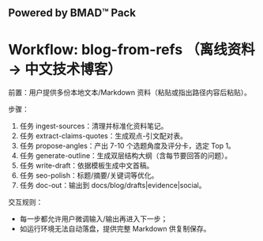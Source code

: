 ## Powered by BMAD™ Pack

# Workflow: blog-from-refs （离线资料 → 中文技术博客）

前置：用户提供多份本地文本/Markdown 资料（粘贴或指出路径内容后粘贴）。

步骤：
1) 任务 ingest-sources：清理并标准化资料笔记。
2) 任务 extract-claims-quotes：生成观点-引文配对表。
3) 任务 propose-angles：产出 7-10 个选题角度及评分卡，选定 Top 1。
4) 任务 generate-outline：生成双层结构大纲（含每节要回答的问题）。
5) 任务 write-draft：依据模板生成中文首稿。
6) 任务 seo-polish：标题/摘要/关键词等优化。
7) 任务 doc-out：输出到 docs/blog/drafts|evidence|social。

交互规则：
- 每一步都允许用户微调输入/输出再进入下一步；
- 如运行环境无法自动落盘，提供完整 Markdown 供复制保存。
